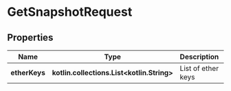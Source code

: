 
# GetSnapshotRequest

## Properties
Name | Type | Description | Notes
------------ | ------------- | ------------- | -------------
**etherKeys** | **kotlin.collections.List&lt;kotlin.String&gt;** | List of ether keys |  [optional]



